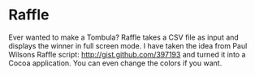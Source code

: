 # Raffle

Ever wanted to make a Tombula? Raffle takes a CSV file as input and displays the winner in full screen mode. I have taken the idea from Paul Wilsons Raffle script: http://gist.github.com/397193 and turned it into a Cocoa application. You can even change the colors if you want.